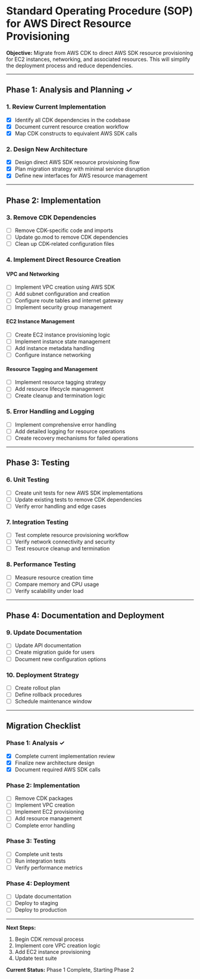 # Standard Operating Procedure (SOP) for AWS Direct Resource Provisioning

**Objective:** Migrate from AWS CDK to direct AWS SDK resource provisioning for EC2 instances, networking, and associated resources. This will simplify the deployment process and reduce dependencies.

---

## Phase 1: Analysis and Planning ✓

### 1. Review Current Implementation
- [x] Identify all CDK dependencies in the codebase
- [x] Document current resource creation workflow
- [x] Map CDK constructs to equivalent AWS SDK calls

### 2. Design New Architecture
- [x] Design direct AWS SDK resource provisioning flow
- [x] Plan migration strategy with minimal service disruption
- [x] Define new interfaces for AWS resource management

---

## Phase 2: Implementation

### 3. Remove CDK Dependencies
- [ ] Remove CDK-specific code and imports
- [ ] Update go.mod to remove CDK dependencies
- [ ] Clean up CDK-related configuration files

### 4. Implement Direct Resource Creation

#### VPC and Networking
- [ ] Implement VPC creation using AWS SDK
- [ ] Add subnet configuration and creation
- [ ] Configure route tables and internet gateway
- [ ] Implement security group management

#### EC2 Instance Management
- [ ] Create EC2 instance provisioning logic
- [ ] Implement instance state management
- [ ] Add instance metadata handling
- [ ] Configure instance networking

#### Resource Tagging and Management
- [ ] Implement resource tagging strategy
- [ ] Add resource lifecycle management
- [ ] Create cleanup and termination logic

### 5. Error Handling and Logging
- [ ] Implement comprehensive error handling
- [ ] Add detailed logging for resource operations
- [ ] Create recovery mechanisms for failed operations

---

## Phase 3: Testing

### 6. Unit Testing
- [ ] Create unit tests for new AWS SDK implementations
- [ ] Update existing tests to remove CDK dependencies
- [ ] Verify error handling and edge cases

### 7. Integration Testing
- [ ] Test complete resource provisioning workflow
- [ ] Verify network connectivity and security
- [ ] Test resource cleanup and termination

### 8. Performance Testing
- [ ] Measure resource creation time
- [ ] Compare memory and CPU usage
- [ ] Verify scalability under load

---

## Phase 4: Documentation and Deployment

### 9. Update Documentation
- [ ] Update API documentation
- [ ] Create migration guide for users
- [ ] Document new configuration options

### 10. Deployment Strategy
- [ ] Create rollout plan
- [ ] Define rollback procedures
- [ ] Schedule maintenance window

---

## Migration Checklist

### Phase 1: Analysis ✓
- [x] Complete current implementation review
- [x] Finalize new architecture design
- [x] Document required AWS SDK calls

### Phase 2: Implementation
- [ ] Remove CDK packages
- [ ] Implement VPC creation
- [ ] Implement EC2 provisioning
- [ ] Add resource management
- [ ] Complete error handling

### Phase 3: Testing
- [ ] Complete unit tests
- [ ] Run integration tests
- [ ] Verify performance metrics

### Phase 4: Deployment
- [ ] Update documentation
- [ ] Deploy to staging
- [ ] Deploy to production

---

**Next Steps:**
1. Begin CDK removal process
2. Implement core VPC creation logic
3. Add EC2 instance provisioning
4. Update test suite

**Current Status:** Phase 1 Complete, Starting Phase 2
